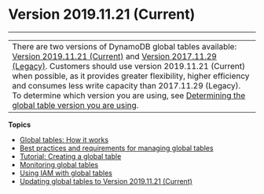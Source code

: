 # Version 2019\.11\.21 \(Current\)<a name="globaltables.V2"></a>


****  

|  | 
| --- |
| There are two versions of DynamoDB global tables available: [Version 2019\.11\.21 \(Current\)](#globaltables.V2) and [Version 2017\.11\.29 \(Legacy\)](globaltables.V1.md)\. Customers should use version 2019\.11\.21 \(Current\) when possible, as it provides greater flexibility, higher efficiency and consumes less write capacity than 2017\.11\.29 \(Legacy\)\. To determine which version you are using, see [Determining the global table version you are using](globaltables.DetermineVersion.md)\. | 

**Topics**
+ [Global tables: How it works](V2globaltables_HowItWorks.md)
+ [Best practices and requirements for managing global tables](V2globaltables_reqs_bestpractices.md)
+ [Tutorial: Creating a global table](V2globaltables.tutorial.md)
+ [Monitoring global tables](V2globaltables_monitoring.md)
+ [Using IAM with global tables](V2gt_IAM.md)
+ [Updating global tables to Version 2019\.11\.21 \(Current\)](V2globaltables_upgrade.md)